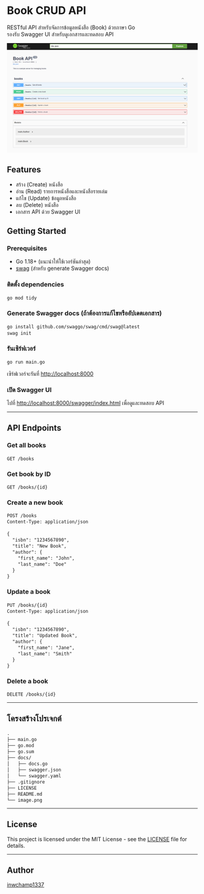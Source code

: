 # Book CRUD API

RESTful API สำหรับจัดการข้อมูลหนังสือ (Book) ด้วยภาษา Go  
รองรับ Swagger UI สำหรับดูเอกสารและทดสอบ API

![Book API](image.png)

## Features

- สร้าง (Create) หนังสือ
- อ่าน (Read) รายการหนังสือและหนังสือรายเล่ม
- แก้ไข (Update) ข้อมูลหนังสือ
- ลบ (Delete) หนังสือ
- เอกสาร API ด้วย Swagger UI

## Getting Started

### Prerequisites

- Go 1.18+ (แนะนำให้ใช้เวอร์ชันล่าสุด)
- [swag](https://github.com/swaggo/swag) (สำหรับ generate Swagger docs)

### ติดตั้ง dependencies

```sh
go mod tidy
```

### Generate Swagger docs (ถ้าต้องการแก้ไขหรืออัปเดตเอกสาร)

```sh
go install github.com/swaggo/swag/cmd/swag@latest
swag init
```

### รันเซิร์ฟเวอร์

```sh
go run main.go
```

เซิร์ฟเวอร์จะรันที่ [http://localhost:8000](http://localhost:8000)

### เปิด Swagger UI

ไปที่ [http://localhost:8000/swagger/index.html](http://localhost:8000/swagger/index.html) เพื่อดูและทดสอบ API

---

## API Endpoints

### Get all books

```http
GET /books
```

### Get book by ID

```http
GET /books/{id}
```

### Create a new book

```http
POST /books
Content-Type: application/json

{
  "isbn": "1234567890",
  "title": "New Book",
  "author": {
    "first_name": "John",
    "last_name": "Doe"
  }
}
```

### Update a book

```http
PUT /books/{id}
Content-Type: application/json

{
  "isbn": "1234567890",
  "title": "Updated Book",
  "author": {
    "first_name": "Jane",
    "last_name": "Smith"
  }
}
```

### Delete a book

```http
DELETE /books/{id}
```

---

## โครงสร้างโปรเจกต์

```
.
├── main.go
├── go.mod
├── go.sum
├── docs/
│   ├── docs.go
│   ├── swagger.json
│   └── swagger.yaml
├── .gitignore
├── LICENSE
├── README.md
└── image.png
```

---

## License

This project is licensed under the MIT License - see the [LICENSE](LICENSE) file for details.

---

## Author

[inwchamp1337](https://github.com/inwchamp1337)
